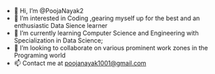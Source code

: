 - 👋 Hi, I’m @PoojaNayak2
- 👀 I’m interested in Coding ,gearing myself up for the best and an enthusiastic Data Sience learner
- 🌱 I’m currently learning Computer Science and Engineering with Specialization in Data Science;  
- 💞️ I’m looking to collaborate on various prominent work zones in the Programing world
- 📫 Contact me at poojanayak1001@gmail.com

<!---
PoojaNayak2/PoojaNayak2 is a ✨ special ✨ repository because its `README.md` (this file) appears on your GitHub profile.
You can click the Preview link to take a look at your changes.
--->
